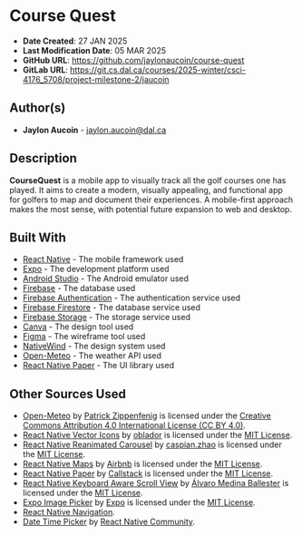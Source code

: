 # Course Quest

* **Date Created**: 27 JAN 2025
* **Last Modification Date**: 05 MAR 2025
* **GitHub URL**: <https://github.com/jaylonaucoin/course-quest>
* **GitLab URL**: <https://git.cs.dal.ca/courses/2025-winter/csci-4176_5708/project-milestone-2/jaucoin>

## Author(s)

* **Jaylon Aucoin** - [jaylon.aucoin@dal.ca](mailto://jy349203@dal.ca)

## Description

**CourseQuest** is a mobile app to visually track all the golf courses one has played. It aims to create a modern, visually 
appealing, and functional app for golfers to map and document their experiences. A mobile-first approach makes the most 
sense, with potential future expansion to web and desktop.

## Built With

* [React Native](https://reactnative.dev/) - The mobile framework used
* [Expo](https://expo.io/) - The development platform used
* [Android Studio](https://developer.android.com/studio) - The Android emulator used
* [Firebase](https://firebase.google.com/) - The database used
* [Firebase Authentication](https://firebase.google.com/products/auth) - The authentication service used
* [Firebase Firestore](https://firebase.google.com/products/firestore) - The database service used
* [Firebase Storage](https://firebase.google.com/products/storage) - The storage service used
* [Canva](https://www.canva.com/) - The design tool used
* [Figma](https://www.figma.com/) - The wireframe tool used
* [NativeWind](https://native-wind.com/) - The design system used
* [Open-Meteo](https://open-meteo.com/en/license) - The weather API used
* [React Native Paper](https://callstack.github.io/react-native-paper/) - The UI library used

## Other Sources Used

* [Open-Meteo](https://open-meteo.com/en/license) by [Patrick Zippenfenig](https://zenodo.org/records/14582479) is licensed under the [Creative Commons Attribution 4.0 International License (CC BY 4.0)](https://creativecommons.org/licenses/by/4.0/).
* [React Native Vector Icons](https://oblador.github.io/react-native-vector-icons/) by [oblador](https://www.npmjs.com/~oblador) is licensed under the [MIT License](https://opensource.org/licenses/MIT).
* [React Native Reanimated Carousel](https://www.npmjs.com/package/react-native-reanimated-carousel) by [caspian.zhao](https://www.npmjs.com/~caspian.zhao) is licensed under the [MIT License](https://opensource.org/licenses/MIT).
* [React Native Maps](https://www.npmjs.com/package/react-native-maps) by [Airbnb](https://www.npmjs.com/~airbnb) is licensed under the [MIT License](https://raw.githubusercontent.com/airbnb/react-native-maps/master/LICENSE).
* [React Native Paper](https://callstack.github.io/react-native-paper/) by [Callstack](https://callstack.github.io/react-native-paper/) is licensed under the [MIT License](https://opensource.org/licenses/MIT).
* [React Native Keyboard Aware Scroll View](https://www.npmjs.com/package/react-native-keyboard-aware-scroll-view) by [Álvaro Medina Ballester](https://www.npmjs.com/~alvaromb) is licensed under the [MIT License](https://opensource.org/licenses/MIT).
* [Expo Image Picker](https://www.npmjs.com/package/expo-image-picker) by [Expo](https://docs.expo.dev/) is licensed under the [MIT License](https://opensource.org/licenses/MIT).
* [React Native Navigation](https://www.npmjs.com/package/@react-navigation/native).
* [Date Time Picker](https://www.npmjs.com/package/@react-native-community/datetimepicker) by [React Native Community](https://www.npmjs.com/~react-native-community).